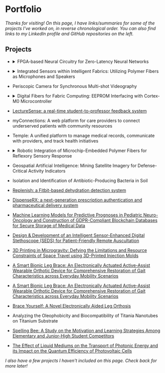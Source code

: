 # Portfolio

_Thanks for visiting! On this page, I have links/summaries for some of the projects I've worked on, in reverse chronological order. You can also find links to my LinkedIn profile and GitHub repositories on the left._

## <span title="(organized in reverse chronological order)">Projects</span>

- <details>
  <summary>FPGA-based Neural Circuitry for Zero-Latency Neural Networks</summary>
  Designed FPGA-based neuronal circuitry for distributed, network-based implementations of artificial intelligence. Novel architecture creates and utilizes binary representations of neural networks to rapidly accelerate computation. Currently extending platform to develop zero-latency spatially-distributed neural networks to form robust edge-computing infrastructures.</details>
<!-- -->

- <details>
  <summary>Integrated Sensors within Intelligent Fabrics: Utilizing Polymer Fibers as Microphones and Speakers</summary>
  Designing and developing embedded controls for compliant polymer-encapsulated piezoelectric filament, enabling digital fibers to function as microphones and speakers. Utilizing C/C++ and JavaScript. Proof-of-concept for human-computer interaction using digital fibers currently being developed in the form of an interactive dress for operatic performances that plays musical compositions stored within smart fibers embedded in the fabric. </details>
<!-- -->

- Periscopic Camera for Synchronous Multi-shot Videography

- <details>
  <summary>Digital Fibers for Fabric Computing: EEPROM Interfacing with Cortex-M0 Microcontroller</summary>
  Programming embedded systems communications for MAX32660 microcontroller, enabling in-fiber I2C communication and data storage. Utilizing C/C++ and JavaScript. Proof-of-concept for human-computer interaction was developed in the form of an autonomous fabric assistant that monitors physiological conditions from sensors embedded within fabrics. Manuscript under review. </details>
<!-- -->

-	[LectureSense: a real-time student-to-professor feedback system](https://devpost.com/software/lecturesense-uimo5f)

- myConnections: A web platform for care providers to connect underserved patients with community resources

- Temple: A unified platform to manage medical records, communicate with providers, and track health initiatives

- <details>
  <summary>Robotic Integration of Microchip-Embedded Polymer Fibers for Reflexory Sensory Response</summary>
  Created scalable reflexory "neural" fiber architecture that allows sensory input to be pre-processed, accelerating reaction time and enhancing sensory capabilities of digital interfaces. Developed robotic platform to test microcontroller-fiber integration schemes, and successfully demonstrated proof-of-concept of a thermal glove that improved robot reaction time for high-temperature avoidance reflex. </details>
<!-- -->

-	Geospatial Artificial Intelligence: Mining Satellite Imagery for Defense-Critical Activity Indicators

-	Isolation and Identification of Antibiotic-Producing Bacteria in Soil

-	[Replenish: a Fitbit-based dehydration detection system](https://devpost.com/software/replenish-fsulmi)

-	[DispenseRX: a next-generation prescription authentication and pharmaceutical delivery system](https://devpost.com/software/dispenser)

-	[Machine Learning Models for Predictive Prognoses in Pediatric Neuro-Oncology and Construction of GDPR-Compliant Blockchain Databases for Secure Storage of Medical Data](https://youtu.be/AOAD2V2tQjc?t=8690)

-	[Design & Development of an Intelligent Sensor-Enhanced Digital Stethoscope (SEDS) for Patient-Friendly Remote Auscultation](https://abstracts.societyforscience.org/Home/FullAbstract?ProjectId=15366)

-	[3D Printing in Microgravity: Defying the Limitations and Resource Constraints of Space Travel using 3D-Printed Injection Molds](http://3dmolds.webflow.io/)

- [A Smart Bionic Leg Brace: An Electronically Actuated Active-Assist Wearable Orthotic Device for Comprehensive Restoration of Gait Characteristics across Everyday Mobility Scenarios](https://abstracts.societyforscience.org/Home/FullAbstract?ProjectId=5489)

-	[A Smart Bionic Leg Brace: An Electronically Actuated Active-Assist Wearable Orthotic Device for Comprehensive Restoration of Gait Characteristics across Everyday Mobility Scenarios](https://abstracts.societyforscience.org/Home/FullAbstract?ProjectId=5489)

-	[Brace Yourself: A Novel Electronically Aided Leg Orthosis](https://abstracts.societyforscience.org/Home/FullAbstract?ProjectId=10819)

-	Analyzing the Oleophobicity and Biocompatibility of Titania Nanotubes on Titanium Substrate

- [Spelling Bee: A Study on the Motivation and Learning Strategies Among Elementary and Junior-High Student Competitors](https://www.emerginginvestigators.org/articles/spelling-bee-a-study-on-the-motivation-and-learning-strategies-among-elementary-and-junior-high-student-competitors)

-	[The Effect of Liquid Mediums on the Transport of Photonic Energy and its Impact on the Quantum Efficiency of Photovoltaic Cells](https://www.emerginginvestigators.org/articles/the-effect-of-various-liquid-mediums-on-the-transport-of-photonic-energy-and-its-impact-on-the-quantum-efficiency-of-photovoltaic-cells)

_I also have a few projects I haven't included on this page. Check back for more later!_
